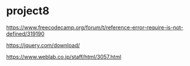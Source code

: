 # project8


https://www.freecodecamp.org/forum/t/reference-error-require-is-not-defined/319190


https://jquery.com/download/


https://www.weblab.co.jp/staff/html/3057.html